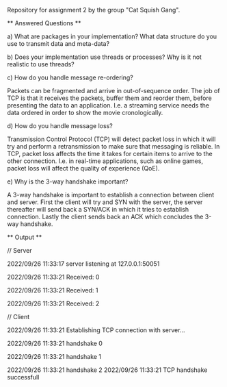 Repository for assignment 2 by the group "Cat Squish Gang".

** Answered Questions **

a) What are packages in your implementation? What data structure do you use to transmit data and meta-data?


b) Does your implementation use threads or processes? Why is it not realistic to use threads?


c) How do you handle message re-ordering?

Packets can be fragmented and arrive in out-of-sequence order.
The job of TCP is that it receives the packets, buffer them and reorder them,
before presenting the data to an application.
I.e. a streaming service needs the data ordered in order to show the movie cronologically.

d) How do you handle message loss?

Transmission Control Protocol (TCP) will detect packet loss
in which it will try and perform a retransmission to make sure that messaging is reliable.
In TCP, packet loss affects the time it takes for certain items to arrive to the other connection.
I.e. in real-time applications, such as online games, packet loss will affect the quality of experience (QoE).

e) Why is the 3-way handshake important?

A 3-way handshake is important to establish a connection between client and server.
First the client will try and SYN with the server,
the server thereafter will send back a SYN/ACK in which it tries to establish connection.
Lastly the client sends back an ACK which concludes the 3-way handshake.

** Output **

// Server

2022/09/26 11:33:17 server listening at 127.0.0.1:50051

2022/09/26 11:33:21 Received: 0

2022/09/26 11:33:21 Received: 1

2022/09/26 11:33:21 Received: 2

// Client

2022/09/26 11:33:21 Establishing TCP connection with server...

2022/09/26 11:33:21 handshake 0

2022/09/26 11:33:21 handshake 1

2022/09/26 11:33:21 handshake 2
2022/09/26 11:33:21 TCP handshake successfull
